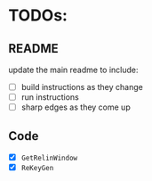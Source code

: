 # TODOs:

## README
update the main readme to include:

- [ ] build instructions as they change
- [ ] run instructions
- [ ] sharp edges as they come up

## Code

- [X] `GetRelinWindow`
- [x] `ReKeyGen`